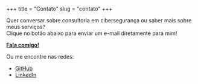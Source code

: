 +++
title = "Contato"
slug = "contato"
+++

Quer conversar sobre consultoria em cibersegurança ou saber mais sobre meus serviços?  
Clique no botão abaixo para enviar um e-mail diretamente para mim!

[**Fala comigo!**](mailto:consultoria.deborareis@gmail.com?subject=Contato%20via%20Site)

Ou me encontre nas redes:

- [GitHub](https://github.com/deboranreis)
- [LinkedIn](https://www.linkedin.com/in/debora-reis/)
